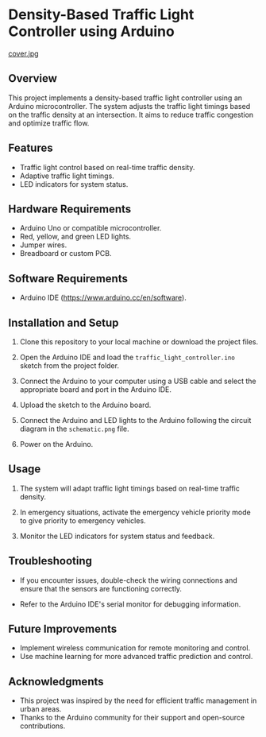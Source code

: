 # Density-Based Traffic Light Controller using Arduino

[cover.jpg
](https://github.com/Sbt07/Density-based-Traffic-Light-Controller/blob/main/Cover.jpg)

## Overview

This project implements a density-based traffic light controller using an Arduino microcontroller. The system adjusts the traffic light timings based on the traffic density at an intersection. It aims to reduce traffic congestion and optimize traffic flow.

## Features

- Traffic light control based on real-time traffic density.
- Adaptive traffic light timings.
- LED indicators for system status.

## Hardware Requirements

- Arduino Uno or compatible microcontroller.
- Red, yellow, and green LED lights.
- Jumper wires.
- Breadboard or custom PCB.

## Software Requirements

- Arduino IDE (https://www.arduino.cc/en/software).

## Installation and Setup

1. Clone this repository to your local machine or download the project files.

2. Open the Arduino IDE and load the `traffic_light_controller.ino` sketch from the project folder.

3. Connect the Arduino to your computer using a USB cable and select the appropriate board and port in the Arduino IDE.

4. Upload the sketch to the Arduino board.

5. Connect the Arduino and LED lights to the Arduino following the circuit diagram in the `schematic.png` file.

6. Power on the Arduino.

## Usage

1. The system will adapt traffic light timings based on real-time traffic density.

2. In emergency situations, activate the emergency vehicle priority mode to give priority to emergency vehicles.

3. Monitor the LED indicators for system status and feedback.

## Troubleshooting

- If you encounter issues, double-check the wiring connections and ensure that the sensors are functioning correctly.

- Refer to the Arduino IDE's serial monitor for debugging information.

## Future Improvements

- Implement wireless communication for remote monitoring and control.
- Use machine learning for more advanced traffic prediction and control.

## Acknowledgments

- This project was inspired by the need for efficient traffic management in urban areas.
- Thanks to the Arduino community for their support and open-source contributions.
